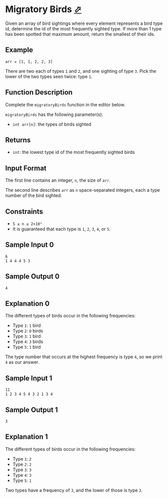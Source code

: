 # Migratory Birds [⬀](https://www.hackerrank.com/challenges/migratory-birds)

Given an array of bird sightings where every element represents a bird type id, determine the id of the most frequently sighted type. If more than 1 type has been spotted that maximum amount, return the smallest of their ids.

## Example

```
arr = [1, 1, 2, 2, 3]
```
There are two each of types `1` and `2`, and one sighting of type `3`. Pick the lower of the two types seen twice: type `1`.

## Function Description

Complete the `migratoryBirds` function in the editor below.

`migratoryBirds` has the following parameter(s):

- `int arr[n]`: the types of birds sighted

## Returns

- `int`: the lowest type id of the most frequently sighted birds

## Input Format

The first line contains an integer, `n`, the size of `arr`.

The second line describes `arr` as `n` space-separated integers, each a type number of the bird sighted.

## Constraints
- `5 ≤ n ≤ 2×10⁵`
- It is guaranteed that each type is `1`, `2`, `3`, `4`, or `5`.

## Sample Input 0
```
6
1 4 4 4 5 3
```

## Sample Output 0
```
4
```

## Explanation 0

The different types of birds occur in the following frequencies:

- Type `1`: `1` bird
- Type `2`: `0` birds
- Type `3`: `1` bird
- Type `4`: `3` birds
- Type `5`: `1` bird

The type number that occurs at the highest frequency is type `4`, so we print `4` as our answer.

## Sample Input 1
```
11
1 2 3 4 5 4 3 2 1 3 4
```

## Sample Output 1
```
3
```

## Explanation 1

The different types of birds occur in the following frequencies:

- Type `1`: `2`
- Type `2`: `2`
- Type `3`: `3`
- Type `4`: `3`
- Type `5`: `1`

Two types have a frequency of `3`, and the lower of those is type `3`.
